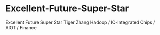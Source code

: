 # Excellent-Future-Super-Star
Excellent Future Super Star Tiger Zhang
Hadoop / IC-Integrated Chips / AIOT / Finance 
